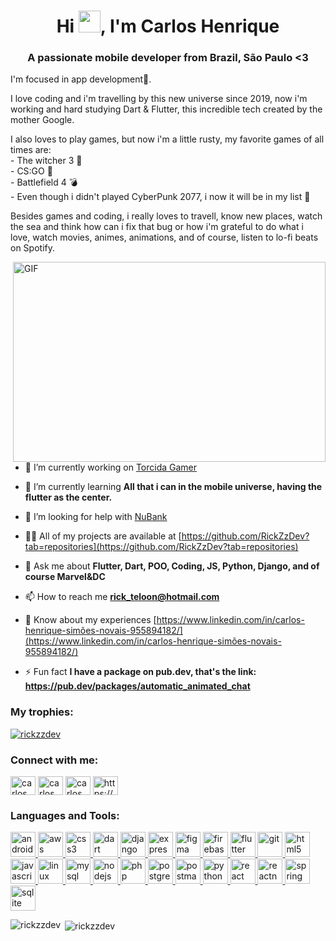 <h1 align="center">Hi <img src="https://media.giphy.com/media/hvRJCLFzcasrR4ia7z/giphy.gif" width="35px">, I'm Carlos Henrique</h1>
<h3 align="center">A passionate mobile developer from Brazil, São Paulo <3</h3>
  I'm focused in app development📱.
  
  
  I love coding and i'm travelling by this new universe since 2019, now i'm working and hard studying Dart & Flutter, this incredible tech created by the mother Google.

  I also loves to play games, but now i'm a little rusty, my favorite games of all times are:<br>
    - The witcher 3 :wolf: <br>
    - CS:GO :gun: <br>
    - Battlefield 4 :bomb: <br>
    - Even though i didn't played CyberPunk 2077, i now it will be in my list :robot: <br>
    
  Besides games and coding, i really loves to travell, know new places, watch the sea and think how can i fix that bug or how i'm grateful to do what i love, watch movies, animes, animations, and of course, listen to lo-fi beats on Spotify.


  <img align="right" alt="GIF" src="https://github.com/RickZzDev/RickZzDev/blob/main/giphy.gif?raw=true" width="500" height="320" />

- 🔭 I’m currently working on [Torcida Gamer](https://play.google.com/store/apps/details?id=br.com.torcidagamer)

- 🌱 I’m currently learning **All that i can in the mobile universe, having the flutter as the center.**

- 🤝 I’m looking for help with [NuBank](https://github.com/nubank)

- 👨‍💻 All of my projects are available at [https://github.com/RickZzDev?tab=repositories](https://github.com/RickZzDev?tab=repositories)

- 💬 Ask me about **Flutter, Dart, POO, Coding, JS, Python, Django, and of course Marvel&DC**

- 📫 How to reach me **rick_teloon@hotmail.com**

- 📄 Know about my experiences [https://www.linkedin.com/in/carlos-henrique-simões-novais-955894182/](https://www.linkedin.com/in/carlos-henrique-simões-novais-955894182/)

- ⚡ Fun fact **I have a package on pub.dev, that's the link: https://pub.dev/packages/automatic_animated_chat**

<h3 align="left">My trophies:</h3>
<p align="left"> <a href="https://github.com/ryo-ma/github-profile-trophy"><img src="https://github-profile-trophy.vercel.app/?username=rickzzdev" alt="rickzzdev" /></a> </p>

<h3 align="left">Connect with me:</h3>
<p align="left">
<a href="https://linkedin.com/in/carlos henrique simões novais" target="blank"><img align="center" src="https://cdn.jsdelivr.net/npm/simple-icons@3.0.1/icons/linkedin.svg" alt="carlos henrique simões novais" height="30" width="40" /></a>
<a href="https://fb.com/carlos henrique simões novais" target="blank"><img align="center" src="https://cdn.jsdelivr.net/npm/simple-icons@3.0.1/icons/facebook.svg" alt="carlos henrique simões novais" height="30" width="40" /></a>
<a href="https://instagram.com/carlos.snovais" target="blank"><img align="center" src="https://cdn.jsdelivr.net/npm/simple-icons@3.0.1/icons/instagram.svg" alt="carlos.snovais" height="30" width="40" /></a>
<a href="https://www.youtube.com/c/https://www.youtube.com/channel/uccuhtebhgf4dvr2jeuemkzw?view_as=subscriber" target="blank"><img align="center" src="https://cdn.jsdelivr.net/npm/simple-icons@3.0.1/icons/youtube.svg" alt="https://www.youtube.com/channel/uccuhtebhgf4dvr2jeuemkzw?view_as=subscriber" height="30" width="40" /></a>
</p>

<h3 align="left">Languages and Tools:</h3>
<p align="left"> <a href="https://developer.android.com" target="_blank"> <img src="https://devicons.github.io/devicon/devicon.git/icons/android/android-original-wordmark.svg" alt="android" width="40" height="40"/> </a> <a href="https://aws.amazon.com" target="_blank"> <img src="https://devicons.github.io/devicon/devicon.git/icons/amazonwebservices/amazonwebservices-original-wordmark.svg" alt="aws" width="40" height="40"/> </a> <a href="https://www.w3schools.com/css/" target="_blank"> <img src="https://devicons.github.io/devicon/devicon.git/icons/css3/css3-original-wordmark.svg" alt="css3" width="40" height="40"/> </a> <a href="https://dart.dev" target="_blank"> <img src="https://www.vectorlogo.zone/logos/dartlang/dartlang-icon.svg" alt="dart" width="40" height="40"/> </a> <a href="https://www.djangoproject.com/" target="_blank"> <img src="https://devicons.github.io/devicon/devicon.git/icons/django/django-original.svg" alt="django" width="40" height="40"/> </a> <a href="https://expressjs.com" target="_blank"> <img src="https://devicons.github.io/devicon/devicon.git/icons/express/express-original-wordmark.svg" alt="express" width="40" height="40"/> </a> <a href="https://www.figma.com/" target="_blank"> <img src="https://www.vectorlogo.zone/logos/figma/figma-icon.svg" alt="figma" width="40" height="40"/> </a> <a href="https://firebase.google.com/" target="_blank"> <img src="https://www.vectorlogo.zone/logos/firebase/firebase-icon.svg" alt="firebase" width="40" height="40"/> </a> <a href="https://flutter.dev" target="_blank"> <img src="https://www.vectorlogo.zone/logos/flutterio/flutterio-icon.svg" alt="flutter" width="40" height="40"/> </a> <a href="https://git-scm.com/" target="_blank"> <img src="https://www.vectorlogo.zone/logos/git-scm/git-scm-icon.svg" alt="git" width="40" height="40"/> </a> <a href="https://www.w3.org/html/" target="_blank"> <img src="https://devicons.github.io/devicon/devicon.git/icons/html5/html5-original-wordmark.svg" alt="html5" width="40" height="40"/> </a> <a href="https://developer.mozilla.org/en-US/docs/Web/JavaScript" target="_blank"> <img src="https://devicons.github.io/devicon/devicon.git/icons/javascript/javascript-original.svg" alt="javascript" width="40" height="40"/> </a> <a href="https://www.linux.org/" target="_blank"> <img src="https://devicons.github.io/devicon/devicon.git/icons/linux/linux-original.svg" alt="linux" width="40" height="40"/> </a> <a href="https://www.mysql.com/" target="_blank"> <img src="https://devicons.github.io/devicon/devicon.git/icons/mysql/mysql-original-wordmark.svg" alt="mysql" width="40" height="40"/> </a> <a href="https://nodejs.org" target="_blank"> <img src="https://devicons.github.io/devicon/devicon.git/icons/nodejs/nodejs-original-wordmark.svg" alt="nodejs" width="40" height="40"/> </a> <a href="https://www.php.net" target="_blank"> <img src="https://devicons.github.io/devicon/devicon.git/icons/php/php-original.svg" alt="php" width="40" height="40"/> </a> <a href="https://www.postgresql.org" target="_blank"> <img src="https://devicons.github.io/devicon/devicon.git/icons/postgresql/postgresql-original-wordmark.svg" alt="postgresql" width="40" height="40"/> </a> <a href="https://postman.com" target="_blank"> <img src="https://www.vectorlogo.zone/logos/getpostman/getpostman-icon.svg" alt="postman" width="40" height="40"/> </a> <a href="https://www.python.org" target="_blank"> <img src="https://devicons.github.io/devicon/devicon.git/icons/python/python-original.svg" alt="python" width="40" height="40"/> </a> <a href="https://reactjs.org/" target="_blank"> <img src="https://devicons.github.io/devicon/devicon.git/icons/react/react-original-wordmark.svg" alt="react" width="40" height="40"/> </a> <a href="https://reactnative.dev/" target="_blank"> <img src="https://reactnative.dev/img/header_logo.svg" alt="reactnative" width="40" height="40"/> </a> <a href="https://spring.io/" target="_blank"> <img src="https://www.vectorlogo.zone/logos/springio/springio-icon.svg" alt="spring" width="40" height="40"/> </a> <a href="https://www.sqlite.org/" target="_blank"> <img src="https://www.vectorlogo.zone/logos/sqlite/sqlite-icon.svg" alt="sqlite" width="40" height="40"/> </a> </p>

<p><img align="left" src="https://github-readme-stats.vercel.app/api/top-langs?username=rickzzdev&show_icons=true&locale=en&layout=compact" alt="rickzzdev" /></p>

<p>&nbsp;<img align="center" src="https://github-readme-stats.vercel.app/api?username=rickzzdev&show_icons=true&locale=en" alt="rickzzdev" /></p>
